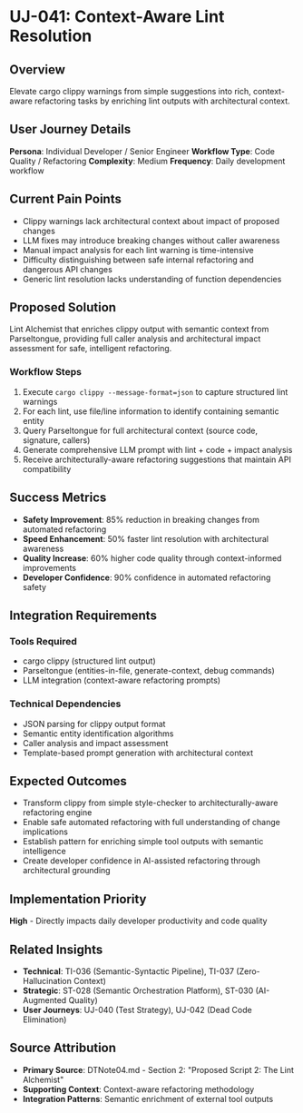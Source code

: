 # UJ-041: Context-Aware Lint Resolution

## Overview
Elevate cargo clippy warnings from simple suggestions into rich, context-aware refactoring tasks by enriching lint outputs with architectural context.

## User Journey Details

**Persona**: Individual Developer / Senior Engineer
**Workflow Type**: Code Quality / Refactoring
**Complexity**: Medium
**Frequency**: Daily development workflow

## Current Pain Points
- Clippy warnings lack architectural context about impact of proposed changes
- LLM fixes may introduce breaking changes without caller awareness
- Manual impact analysis for each lint warning is time-intensive
- Difficulty distinguishing between safe internal refactoring and dangerous API changes
- Generic lint resolution lacks understanding of function dependencies

## Proposed Solution
Lint Alchemist that enriches clippy output with semantic context from Parseltongue, providing full caller analysis and architectural impact assessment for safe, intelligent refactoring.

### Workflow Steps
1. Execute `cargo clippy --message-format=json` to capture structured lint warnings
2. For each lint, use file/line information to identify containing semantic entity
3. Query Parseltongue for full architectural context (source code, signature, callers)
4. Generate comprehensive LLM prompt with lint + code + impact analysis
5. Receive architecturally-aware refactoring suggestions that maintain API compatibility

## Success Metrics
- **Safety Improvement**: 85% reduction in breaking changes from automated refactoring
- **Speed Enhancement**: 50% faster lint resolution with architectural awareness
- **Quality Increase**: 60% higher code quality through context-informed improvements
- **Developer Confidence**: 90% confidence in automated refactoring safety

## Integration Requirements

### Tools Required
- cargo clippy (structured lint output)
- Parseltongue (entities-in-file, generate-context, debug commands)
- LLM integration (context-aware refactoring prompts)

### Technical Dependencies
- JSON parsing for clippy output format
- Semantic entity identification algorithms
- Caller analysis and impact assessment
- Template-based prompt generation with architectural context

## Expected Outcomes
- Transform clippy from simple style-checker to architecturally-aware refactoring engine
- Enable safe automated refactoring with full understanding of change implications
- Establish pattern for enriching simple tool outputs with semantic intelligence
- Create developer confidence in AI-assisted refactoring through architectural grounding

## Implementation Priority
**High** - Directly impacts daily developer productivity and code quality

## Related Insights
- **Technical**: TI-036 (Semantic-Syntactic Pipeline), TI-037 (Zero-Hallucination Context)
- **Strategic**: ST-028 (Semantic Orchestration Platform), ST-030 (AI-Augmented Quality)
- **User Journeys**: UJ-040 (Test Strategy), UJ-042 (Dead Code Elimination)

## Source Attribution
- **Primary Source**: DTNote04.md - Section 2: "Proposed Script 2: The Lint Alchemist"
- **Supporting Context**: Context-aware refactoring methodology
- **Integration Patterns**: Semantic enrichment of external tool outputs